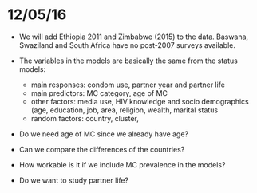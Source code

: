 12/05/16
==

* We will add Ethiopia 2011 and Zimbabwe (2015) to the data.  Baswana, Swaziland and South Africa have no post-2007 surveys available.
* The variables in the models are basically the same from the status models:  
  
  * main responses:  condom use, partner year and partner life
  * main predictors: MC category, age of MC
  * other factors:  media use, HIV knowledge and socio demographics (age, education, job, area, religion, wealth, marital status
  * random factors:  country, cluster, 

* Do we need age of MC since we already have age?

* Can we compare the differences of the countries?  

* How workable is it if we include MC prevalence in the models?

* Do we want to study partner life?
